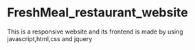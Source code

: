 # FreshMeal_restaurant_website
This is a responsive website and its frontend is made by using javascript,html,css and jquery
